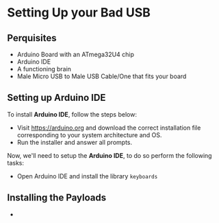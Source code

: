 # Setting Up your Bad USB

## Perquisites

- Arduino Board with an ATmega32U4 chip
- Arduino IDE
- A functioning brain
- Male Micro USB to Male USB Cable/One that fits your board

## Setting up Arduino IDE

To install **Arduino IDE**, follow the steps below:

- Visit https://arduino.org and download the correct installation file corresponding to your system architecture and OS.
- Run the installer and answer all prompts.

Now, we'll need to setup the **Arduino IDE**, to do so perform the following tasks:

- Open Arduino IDE and install the library `keyboards`


## Installing the Payloads

- 





